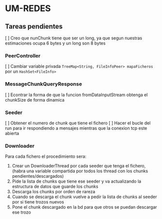 # UM-REDES


## Tareas pendientes

[ ] Creo que nunChunk tiene que ser un long, ya que segun nuestras estimaciones ocupa 6 bytes y un long son 8 bytes

### PeerController

[ ] Cambiar variable privada `TreeMap<String, FileInfoPeer> mapaFicheros` por un `HashSet<FileInfo>`


### MessageChunkQueryResponse

[ ] Econtrar la forma de que la funcion fromDataInputStream obtenga el chunkSize de forma dinamica


### Seeder

[ ] Obtener el numero de chunk que tiene el fichero
[ ] Hacer el bucle del run para ir respondiendo a mensajes mientras que la conexion tcp este abierta



### Downloader
Para cada fichero el procedimiento sera:

1. Crear un DownloaderThread por cada seeder que tenga el fichero, (habra una variable compartida por todos los thread con los chunks pendientes/descargados)
2. Pide la lista de chunks que tiene ese seeder y va actualizando la estructura de datos que guarde los chunks
3. Descarga los chunks por orden de rareza
4. Cuando se descarga el chunk vuelve a pedir la lista de chunks al seeder por si tiene trozos nuevos
5. Pone el chunk descargado en la bd para que otros se puedan descargar ese trozo
